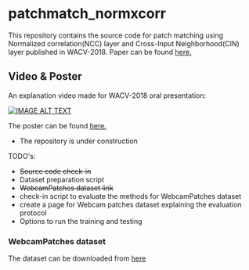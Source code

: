 # patchmatch_normxcorr
This repository contains the source code for patch matching using Normalized correlation(NCC) layer and Cross-Input Neighborhood(CIN) layer published in WACV-2018. Paper can be found [here.](http://innovarul.github.io/docs/wacv_normxcorr_patchmatch.pdf)

## Video & Poster

An explanation video made for WACV-2018 oral presentation:

[![IMAGE ALT TEXT](http://img.youtube.com/vi/QvNN6QNPrx4/0.jpg)](http://www.youtube.com/watch?v=QvNN6QNPrx4 "NCC-Net: Normalized Cross Correlation Based Deep Matcher with Robustness to Illumination Variations")

The poster can be found [here.](https://github.com/InnovArul/patchmatch_normxcorr/tree/master/docs/normxcorr_patchmatch.pdf)

* The repository is under construction

TODO's:

* ~~Source code check-in~~
* Dataset preparation script
* ~~WebcamPatches dataset link~~
* check-in script to evaluate the methods for WebcamPatches dataset
* create a page for Webcam patches dataset explaining the evaluation protocol
* Options to run the training and testing


### WebcamPatches dataset

The dataset can be downloaded from [here](https://drive.google.com/open?id=13ay9rkrVkSajKpPPuvA8gHtM1ltKA-Qy)
